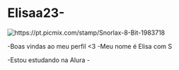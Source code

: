 # Elisaa23- 
![https://pt.picmix.com/stamp/Snorlax-8-Bit-1983718
](link)


-Boas vindas ao meu perfil <3
-Meu nome é Elisa com S

-Estou estudando na Alura *-*
